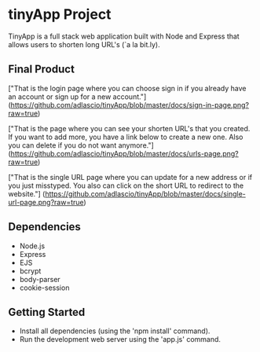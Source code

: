 # tinyApp Project

TinyApp is a full stack web application built with Node and Express that allows users to shorten long URL's (`a la bit.ly).

## Final Product

["That is the login page where you can choose sign in if you already have an account or sign up for a new account."]
(https://github.com/adlascio/tinyApp/blob/master/docs/sign-in-page.png?raw=true)

["That is the page where you can see your shorten URL's that you created. If you want to add more, you have a link below to create a new one. Also you can delete if you do not want anymore."]
(https://github.com/adlascio/tinyApp/blob/master/docs/urls-page.png?raw=true)

["That is the single URL page where you can update for a new address or if you just misstyped. You also can click on the short URL to redirect to the website."]
(https://github.com/adlascio/tinyApp/blob/master/docs/single-url-page.png?raw=true)


## Dependencies

- Node.js
- Express
- EJS
- bcrypt
- body-parser
- cookie-session

## Getting Started

- Install all dependencies (using the 'npm install' command).
- Run the development web server using the 'app.js' command.
